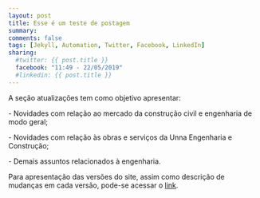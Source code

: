 ```yaml
---
layout: post
title: Esse é um teste de postagem
summary: 
comments: false
tags: [Jekyll, Automation, Twitter, Facebook, LinkedIn]
sharing:
  #twitter: {{ post.title }}
  facebook: "11:49 - 22/05/2019"
  #linkedin: {{ post.title }}
---
```


A seção atualizações tem como objetivo apresentar:

<p class="service-description">- Novidades com relação ao mercado da construção civil e engenharia de modo geral;</p>
<p class="service-description">- Novidades com relação às obras e serviços da Unna Engenharia e Construção;</p>
<p class="service-description">- Demais assuntos relacionados à engenharia.</p>

Para apresentação das versões do site, assim como descrição de mudanças em cada versão, pode-se acessar o [link](version_.html).
